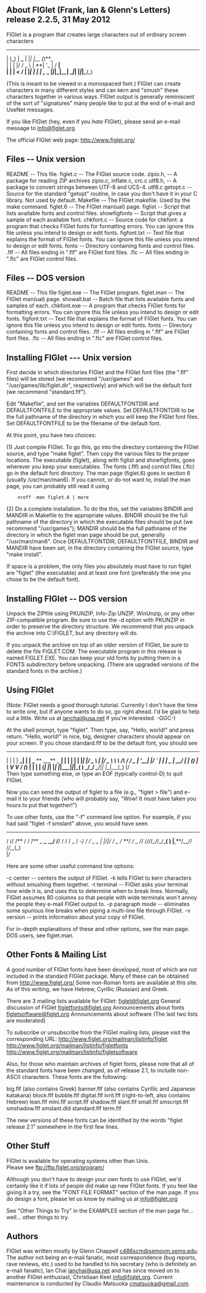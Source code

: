 ## About FIGlet (Frank, Ian & Glenn's Letters) release 2.2.5, 31 May 2012

FIGlet is a program that creates large characters out of ordinary
screen characters

---

| (\_) | **\_** | |_| |\_\_ (_)**_  
| | | |/ / _ \ | **| '_ \| / **|  
| | | < **/ | |_| | | | \__ \_
|_|_|_|\_\_**| \__|_| |_|_|\_**(\_)

(This is meant to be viewed in a monospaced font.) FIGlet can create
characters in many different styles and can kern and "smush" these
characters together in various ways. FIGlet output is generally
reminiscent of the sort of "signatures" many people like to put at the
end of e-mail and UseNet messages.

If you like FIGlet (hey, even if you _hate_ FIGlet), please send an
e-mail message to <info@figlet.org>

The official FIGlet web page: http://www.figlet.org/

## Files -- Unix version

README -- This file.
figlet.c -- The FIGlet source code.
zipio.h, -- A package for reading ZIP archives
zipio.c,
inflate.c,
crc.c
utf8.h, -- A package to convert strings between UTF-8 and UCS-4.
utf8.c
getopt.c -- Source for the standard "getopt" routine, in case you
don't have it in your C library. Not used by default.
Makefile -- The FIGlet makefile. Used by the make command.
figlet.6 -- The FIGlet man(ual) page.
figlist -- Script that lists available fonts and control files.
showfigfonts -- Script that gives a sample of each available font.
chkfont.c -- Source code for chkfont: a program that checks FIGlet
fonts for formatting errors. You can ignore this file
unless you intend to design or edit fonts.
figfont.txt -- Text file that explains the format of FIGlet fonts.
You can ignore this file unless you intend to design
or edit fonts.
fonts -- Directory containing fonts and control files.
<xxx>.flf -- All files ending in ".flf" are FIGlet font files.
<xxx>.flc -- All files ending in ".flc" are FIGlet control files.

## Files -- DOS version

README -- This file
figlet.exe -- The FIGlet program.
figlet.man -- The FIGlet man(ual) page.
showall.bat -- Batch file that lists available fonts and samples of each.
chkfont.exe -- A program that checks FIGlet fonts for formatting errors.
You can ignore this file unless you intend to design
or edit fonts.
figfont.txt -- Text file that explains the format of FIGlet fonts.
You can ignore this file unless you intend to design
or edit fonts.
fonts -- Directory containing fonts and control files.
<xxx>.flf -- All files ending in ".flf" are FIGlet font files.
<xxx>.flc -- All files ending in ".flc" are FIGlet control files.

## Installing FIGlet --- Unix version

First decide in which directories FIGlet and the FIGlet font files
(the ".flf" files) will be stored (we recommend "/usr/games" and
"/usr/games/lib/figlet.dir", respectively) and which will be the
default font (we recommend "standard.flf").

Edit "Makefile", and set the variables DEFAULTFONTDIR and
DEFAULTFONTFILE to the appropriate values. Set DEFAULTFONTDIR to be
the full pathname of the directory in which you will keep the FIGlet
font files. Set DEFAULTFONTFILE to be the filename of the default
font.

At this point, you have two choices:

(1) Just compile FIGlet. To go this, go into the directory containing
the FIGlet source, and type "make figlet". Then copy the various files
to the proper locations. The executable (figlet), along with figlist
and showfigfonts, goes wherever you keep your executables. The fonts
(<xxx>.flf) and control files (<xxx>.flc) go in the default font
directory. The man page (figlet.6) goes in section 6 (usually
/usr/man/man6). If you cannot, or do not want to, install the man page,
you can probably still read it using

        nroff -man figlet.6 | more

(2) Do a complete installation. To do the this, set the variables
BINDIR and MANDIR in Makefile to the appropriate values. BINDIR
should be the full pathname of the directory in which the executable
files should be put (we recommend "/usr/games"); MANDIR should be the
full pathname of the directory in which the figlet man page should be
put, generally "/usr/man/man6". Once DEFAULTFONTDIR, DEFAULTFONTFILE,
BINDIR and MANDIR have been set, in the directory containing the FIGlet
source, type "make install".

If space is a problem, the only files you absolutely must have to run
figlet are "figlet" (the executable) and at least one font (preferably
the one you chose to be the default font).

## Installing FIGlet -- DOS version

Unpack the ZIPfile using PKUNZIP, Info-Zip UNZIP, WinUnzip, or any other
ZIP-compatible program. Be sure to use the -d option with PKUNZIP
in order to preserve the directory structure. We recommend that you
unpack the archive into C:\FIGLET, but any directory will do.

If you unpack the archive on top of an older version of FIGlet, be
sure to delete the file FIGLET.COM. The executable program in this
release is named FIGLET.EXE. You can keep your old fonts by putting
them in a FONTS subdirectory before unpacking. (There are upgraded
versions of the standard fonts in the archive.)

## Using FIGlet

(Note: FIGlet needs a good thorough tutorial. Currently I don't have
the time to write one, but if anyone wants to do so, go right ahead.
I'd be glad to help out a little. Write us at <ianchai@usa.net> if
you're interested. -GGC-)

At the shell prompt, type "figlet". Then type, say, "Hello, world!"
and press return. "Hello, world!" in nice, big, designer characters
should appear on your screen. If you chose standard.flf to be the
default font, you should see

---

| | | | **_| | | _** ** \_\_\_** _ **| | **| | |
| |_| |/ _ \ | |/ _ \ \ \ /\ / / _ \| '\_\_| |/ _` | |
| _ | \_\_/ | | (_) | \ V V / (_) | | | | (_| |_|
|_| |_|\_\_\_|_|_|\_**( ) \_/\_/ \_**/|_| |\_|\__,_(\_)
|/  
Then type something else, or type an EOF (typically control-D) to quit
FIGlet.

Now you can send the output of figlet to a file (e.g., "figlet > file")
and e-mail it to your friends (who will probably say, "Wow! It must
have taken you hours to put that together!")

To use other fonts, use the "-f" command line option. For example, if
you had said "figlet -f smslant" above, you would have seen

---

/ // /** / / /** \_ **\_** \_**\_/ /**/ / /
/ _ / -_) / / _ \_ | |/|/ / _ \/ **/ / _ /_/
/_//_/\__/_/\_/\_**( ) |**,**/\_\__/_/ /_/\_,_(\_)  
 |/

Here are some other useful command line options:

-c center -- centers the output of FIGlet.
-k tells FIGlet to kern characters without smushing them together.
-t terminal -- FIGlet asks your terminal how wide it is, and uses
this to determine when to break lines. Normally, FIGlet assumes
80 columns so that people with wide terminals won't annoy the
people they e-mail FIGlet output to.
-p paragraph mode -- eliminates some spurious line breaks when piping
a multi-line file through FIGlet.
-v version -- prints information about your copy of FIGlet.

For in-depth explanations of these and other options, see the man page.
DOS users, see figlet.man.

## Other Fonts & Mailing List

A good number of FIGlet fonts have been developed, most of which are
not included in the standard FIGlet package. Many of these can be
obtained from http://www.figlet.org/ Some non-Roman fonts are
available at this site. As of this writing, we have Hebrew, Cyrillic
(Russian) and Greek.

There are 3 mailing lists available for FIGlet:
figlet@figlet.org General discussion of FIGlet
figletfonts@figlet.org Announcements about fonts
figletsoftware@figlet.org Announcements about software
(The last two lists are moderated)

To subscribe or unsubscribe from the FIGlet mailing lists, please visit
the corresponding URL:
http://www.figlet.org/mailman/listinfo/figlet
http://www.figlet.org/mailman/listinfo/figletfonts
http://www.figlet.org/mailman/listinfo/figletsoftware

Also, for those who maintain archives of figlet fonts, please note that
all of the standard fonts have been changed, as of release 2.1, to
include non-ASCII characters. These fonts are the following:

big.flf (also contains Greek)
banner.flf (also contains Cyrillic and Japanese katakana)
block.flf
bubble.flf
digital.flf
ivrit.flf (right-to-left, also contains Hebrew)
lean.flf
mini.flf
script.flf
shadow.flf
slant.flf
small.flf
smscript.flf
smshadow.flf
smslant.dld
standard.flf
term.flf

The new versions of these fonts can be identified by the words "figlet
release 2.1" somewhere in the first few lines.

## Other Stuff

FIGlet is available for operating systems other than Unix.  
Please see ftp://ftp.figlet.org/program/

Although you don't have to design your own fonts to use FIGlet, we'd
certainly like it if lots of people did make up new FIGlet fonts. If
you feel like giving it a try, see the "FONT FILE FORMAT" section of
the man page. If you do design a font, please let us know by mailing us
at <info@figlet.org>

See "Other Things to Try" in the EXAMPLES section of the man page
for... well... other things to try.

## Authors

FIGlet was written mostly by Glenn Chappell <c486scm@semovm.semo.edu>. The
author not being an e-mail fanatic, most correspondence (bug reports, rave
reviews, etc.) used to be handled to his secretary (who is definitely
an e-mail fanatic), Ian Chai <ianchai@usa.net> and has since moved on to
another FIGlet enthusiast, Christiaan Keet <info@figlet.org>. Current
maintenance is conducted by Claudio Matsuoka <cmatsuoka@gmail.com>.
